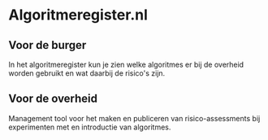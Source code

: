 ---
---
# Algoritmeregister.nl

## Voor de burger

In het algoritmeregister kun je zien welke algoritmes er bij de overheid worden gebruikt en wat daarbij de risico's zijn.

## Voor de overheid

Management tool voor het maken en publiceren van risico-assessments bij experimenten met en introductie van algoritmes.
